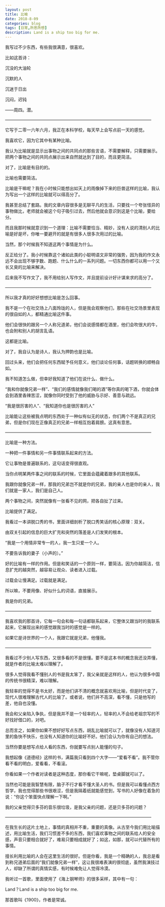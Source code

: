 ```yaml
---
layout: post
title: 比喻
date: 2018-8-09
categories: blog
tags: [日常,所思所想]
description: Land is a ship too big for me.
---
```


我写过不少东西，有些我很满意，很喜欢。

比如这首诗：

沉没的大油轮

沉默的人

沉迷于日出

沉闷，迟钝

——周四。潜。

——————————————————————————————————

它写于二零一六年六月，我正在本科学校，每天早上会写点前一天的感觉。

我喜欢它，因为它其中有某种比喻。

我认为比喻就是显示出事物之间的共同点的那些言语，不需要解释，只需要展示。把两个事物之间的共同点展示出来自然就达到了目的，而且更简洁。

对了，比喻是有目的的。

比喻也需要简洁。

比喻是干嘛呢？我在小时候只能想出如天上的雨像掉下来的巨兽这样的比喻，我认为写出一个这样的比喻就可以得高分了。

我甚至总结了套路。我的文章内容很多是无聊平凡的生活，只要找一个夸张怪异的事物做比，老师就会被这个句子吸引过去，然后他就会意识到这是个比喻，要给分。

而且我那时候就意识到一个道理：比喻不需要恰当、精妙，没有人说的清别人的比喻是好是坏，你唯一要避开的就是有很多人很多次用过的比喻。

当然，那个时候我不知道这两个事情是为什么。

反正给分了。我小时候靠这个诸如此类的小聪明语文非常的强势，因为我的作文永远不会出现不够字数、跑题、什么什么的一系列问题。一切东西你都可以用一个又长又臭的比喻来解决。

后来我不写作文了，我不用给别人写作文，并且提前设计好计谋来求的高分了。


——————————————————————————————————

所以我才真的好好想想比喻是怎么回事。

我不是一个在社交场上八面玲珑的人，但是我会观察他们，那些在社交场景里表现的很自如的人，都精通比喻这件事。

他们会很快的跟另一个人称兄道弟，他们会说感情都在酒里，他们会吹很大的牛，也会附和别人的胡言乱语。

这都是比喻。

对了，我自认为是诗人，我认为押韵也是比喻。

回过头来，他们会把任何东西赋予任何意义，他们谈论任何事，话题转换的顺畅自如。

我不知道怎么做，但幸好我知道了他们在说什么、做什么。

“我和你就像兄弟一样”、“我们的感情就像我们喝的酒”等你真的喝下酒，你就会体会到酒里香辣苦涩，就像你同时受到了他的威胁与示好、善意与疏远。

“我是很厉害的人”、“我知道你也是很厉害的人”

比喻能让这些被我点明的东西处于一种似有似无的状态，你们两个不是真正的兄弟，但是你们现在正像真正的兄弟一样相互抱着肩膀。这真有意思。


——————————————————————————————————

比喻是一种方法。

一种把一件事情和另一件事情联系起来的方法。

它让事物是普遍联系的，这句话变得很直观。

当你点明某两件事之间的联系的时候，它里面会蕴藏着跟多的其他联系。

我跟你就像兄弟一样，那我的兄弟岂不就是你的兄弟，我的亲人也是你的亲人，我们就是一家人，我们是自己人。

两个事物之间，突然就像有一张看不见的网，把各自扯了过来。


比喻提供了满足。

我看过一本讲脱口秀的书，里面详细剖析了脱口秀笑话的核心原理：双关。

由双关引起的信息的巨大扩充和突然的落差是人们发笑的根本。

“我是一个用情非常专一的人，我一生只爱一个人。

不要告诉我的妻子（小声的）。”

好的比喻有一样的作用。但是和笑话的一个原则一样，要简洁。因为你越简洁，信息扩充的越突然，越容易让观众、读者进入过载。

过载会让慢满足。过载就是满足。

所以嘛，不要用像、好似什么的词语，直接展示。

我是你的兄弟。


——————————————————————————————————

我喜欢我的那首诗，它每一句会和每一句话都联系起来，它整体又跟当时的我联系起来，它展现出来的感觉跟我当时的感觉是一样的。

如果它是诗世界的一个人，我跟它就是兄弟，他懂我。


——————————————————————————————————

我看过不少别人写东西，又很多看的不是很懂。要不是这本书的概念我还没弄懂，就是作者的比喻太难以理解了。

很多人觉得我看不懂别人的书是我太笨了，我父亲就是这样的人，他认为很多中国的传统书很精深，难以理解。

我轻率的觉得不是书太好，而是他们讲不清的概念就喜欢用比喻，但是时代变了，现代人很难理解古代人的比喻了。或者说，他们并不高深，看不懂，只是他写的差，他自也没懂。

我会和父亲陷入争执，但是我并不是一个轻率的人，轻率的人不会给老祖宗写的不好找好借口的，对吧。

总而言之，如果你如果不想好好写点东西，胡乱比喻就可以了，就像没有人知道河里的鱼快不快乐，也没有人知道你的比喻好不好。他们会认为你有自己的想法。

当然你要是想写点给人看的东西，你就要写点别人能懂的句子。

我想起像《道德经》这样的书，满篇我只看到四个大字——“爱看不看”。我不管你看不看的明白，爱看看，不看滚。

你看如果一个作者对读者是这种态度，那你看它干嘛呢，垫桌脚就可以了。

当然也可能是我智慧有限，脑子不行才看不懂大圣人的书。但是我可以看懂点西方哲学，我也觉得那些书很艰涩，但是我隔着纸就能感觉到，写书的人好像在着急的说：“你这个笨蛋快点理解一下啊。”

我的父亲觉得贝多芬的音乐很垃圾，是我父亲的问题，还是贝多芬的问题？


——————————————————————————————————

在我生长的这片土地上，事情的真相并不重，重要的真像。从古至今我们用比喻描述，用比喻生活，我们习惯差不多的东西，我们喜欢事物之间的联系给人的安全感，声音只要相合就好了，难易只要相成就好了；如这，如那，就可以代替所有的事情。

擅长利用比喻的人会在这里生活的很好。但是你看，我是一个精确的人，我总是看到称兄道弟后面的“我们就像兄弟一样”，这让我很难表演的很彻底，虽然我演技过人，却缺了所谓的真情实感，有时候难免让人觉得冷漠。


我听过一首歌，里面使用了《海上钢琴师》的很多采样，其中有一句：

Land？Land is a ship too big for me.

那首歌叫《1900》，作者是常诚。

